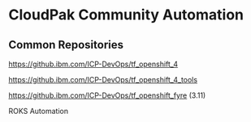# CloudPak Community Automation

## Common Repositories
https://github.ibm.com/ICP-DevOps/tf_openshift_4

https://github.ibm.com/ICP-DevOps/tf_openshift_4_tools

https://github.ibm.com/ICP-DevOps/tf_openshift_fyre (3.11)

ROKS Automation
